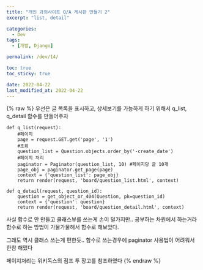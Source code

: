 ```yaml
---
title: "개인 과외사이트 Q/A 게시판 만들기 2"
excerpt: "list, detail"

categories:
  - Dev
tags:
  - [개발, Django]

permalink: /dev/14/

toc: true
toc_sticky: true

date: 2022-04-22
last_modified_at: 2022-04-22
---
```

{% raw %}
우선은 글 목록을 표시하고, 상세보기를 가능하게 하기 위해서 q_list, q_detail 함수를 만들어주자

```
def q_list(request):
    #페이지
    page = request.GET.get('page', '1')
    #조회
    question_list = Question.objects.order_by('-create_date')
    #페이지 처리
    paginator = Paginator(question_list, 10) #페이지당 글 10개
    page_obj = paginator.get_page(page)
    context = {'question_list': page_obj}
    return render(request, 'board/question_list.html', context)

def q_detail(request, question_id):
    question = get_object_or_404(Question, pk=question_id)
    context = {'question': question}
    return render(request, 'board/question_detail.html', context)  
```
사실 함수로 안 만들고 클래스뷰를 쓰는게 손이 덜가지만.. 공부하는 차원에서 하는거라 함수로 하는 방법이 가물가물해서 함수로 해보았다.

그래도 역시 클래스 쓰는게 편한듯.. 함수로 쓰는경우에 paginator 사용법이 어려워서 한참 해맸다 

페이지처리는 위키독스의 점프 투 장고를 참조하였다
{% endraw %}